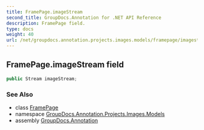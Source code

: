 ```yaml
---
title: FramePage.imageStream
second_title: GroupDocs.Annotation for .NET API Reference
description: FramePage field. 
type: docs
weight: 40
url: /net/groupdocs.annotation.projects.images.models/framepage/imagestream/
---
```

## FramePage.imageStream field

```csharp
public Stream imageStream;
```

### See Also

* class [FramePage](../)
* namespace [GroupDocs.Annotation.Projects.Images.Models](../../framepage/)
* assembly [GroupDocs.Annotation](../../../)



